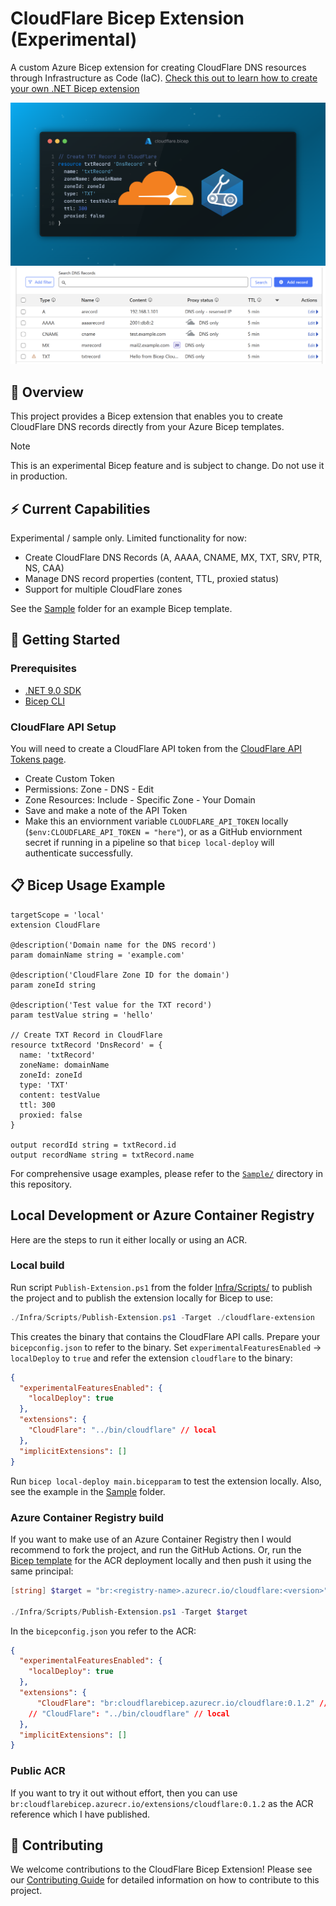 # CloudFlare Bicep Extension (Experimental)

A custom Azure Bicep extension for creating CloudFlare DNS resources through Infrastructure as Code (IaC). [Check this out to learn how to create your own .NET Bicep extension](https://techcommunity.microsoft.com/blog/azuregovernanceandmanagementblog/create-your-own-bicep-local-extension-using-net/4439967)

![cloudflare-bicep-ext-feature](cloudflare-bicep-ext.png)
![cloudflare-dnsrecords](cloudflare-records.png)

## 🚀 Overview

This project provides a Bicep extension that enables you to create CloudFlare DNS records directly from your Azure Bicep templates.

> [!NOTE]
> This is an experimental Bicep feature and is subject to change. Do not use it in production.

## ⚡ Current Capabilities

Experimental / sample only. Limited functionality for now:

- Create CloudFlare DNS Records (A, AAAA, CNAME, MX, TXT, SRV, PTR, NS, CAA)
- Manage DNS record properties (content, TTL, proxied status)
- Support for multiple CloudFlare zones

See the [Sample](Sample/) folder for an example Bicep template.

## 🚀 Getting Started

### Prerequisites

- [.NET 9.0 SDK](https://dotnet.microsoft.com/download/dotnet/9.0)
- [Bicep CLI](https://docs.microsoft.com/en-us/azure/azure-resource-manager/bicep/install)

### CloudFlare API Setup

You will need to create a CloudFlare API token from the [CloudFlare API Tokens page](https://dash.cloudflare.com/profile/api-tokens).

- Create Custom Token
- Permissions: Zone - DNS - Edit
- Zone Resources: Include - Specific Zone - Your Domain
- Save and make a note of the API Token
- Make this an enviornment variable `CLOUDFLARE_API_TOKEN` locally (`$env:CLOUDFLARE_API_TOKEN = "here"`), or as a GitHub enviornment secret if running in a pipeline so that `bicep local-deploy` will authenticate successfully.

## 📋 Bicep Usage Example

```bicep
targetScope = 'local'
extension CloudFlare

@description('Domain name for the DNS record')
param domainName string = 'example.com'

@description('CloudFlare Zone ID for the domain')
param zoneId string

@description('Test value for the TXT record')
param testValue string = 'hello'

// Create TXT Record in CloudFlare
resource txtRecord 'DnsRecord' = {
  name: 'txtRecord'
  zoneName: domainName
  zoneId: zoneId
  type: 'TXT'
  content: testValue
  ttl: 300
  proxied: false
}

output recordId string = txtRecord.id
output recordName string = txtRecord.name
```

For comprehensive usage examples, please refer to the [`Sample/`](Sample/) directory in this repository.

## Local Development or Azure Container Registry

Here are the steps to run it either locally or using an ACR.

### Local build

Run script `Publish-Extension.ps1` from the folder [Infra/Scripts/](Infra/Scripts) to publish the project and to publish the extension locally for Bicep to use:

```powershell
./Infra/Scripts/Publish-Extension.ps1 -Target ./cloudflare-extension
```

This creates the binary that contains the CloudFlare API calls. Prepare your `bicepconfig.json` to refer to the binary. Set `experimentalFeaturesEnabled` -> `localDeploy` to `true` and refer the extension `cloudflare` to the binary:

```json
{
  "experimentalFeaturesEnabled": {
    "localDeploy": true
  },
  "extensions": {
    "CloudFlare": "../bin/cloudflare" // local
  },
  "implicitExtensions": []
}
```

Run `bicep local-deploy main.bicepparam` to test the extension locally. Also, see the example in the [Sample](Sample/) folder.

### Azure Container Registry build

If you want to make use of an Azure Container Registry then I would recommend to fork the project, and run the GitHub Actions. Or, run the [Bicep template](Infra/main.bicep) for the ACR deployment locally and then push it using the same principal:

```powershell
[string] $target = "br:<registry-name>.azurecr.io/cloudflare:<version>"

./Infra/Scripts/Publish-Extension.ps1 -Target $target
```

In the `bicepconfig.json` you refer to the ACR:

```json
{
  "experimentalFeaturesEnabled": {
    "localDeploy": true
  },
  "extensions": {
      "CloudFlare": "br:cloudflarebicep.azurecr.io/cloudflare:0.1.2" // ACR
    // "CloudFlare": "../bin/cloudflare" // local
  },
  "implicitExtensions": []
}
```

### Public ACR

If you want to try it out without effort, then you can use `br:cloudflarebicep.azurecr.io/extensions/cloudflare:0.1.2` as the ACR reference which I have published.

## 🤝 Contributing

We welcome contributions to the CloudFlare Bicep Extension! Please see our [Contributing Guide](CONTRIBUTING.md) for detailed information on how to contribute to this project.
